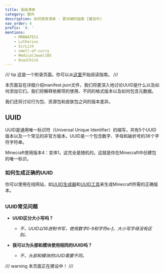 ```yaml
---
title: 高级清单
category: 额外
description: 如何使用清单 - 更详细的指南 [建设中]
nav_order: 4
prefix: 'd. '
mentions:
    - MRBBATES1
    - Luthorius
    - SirLich
    - smell-of-curry
    - MedicalJewel105
    - QuazChick
---
```


/// tip
这是一个附录页面。你可以从[这里](../guide/index.md)开始阅读指南。
///

本页面旨在详细介绍manifest.json文件，我们将更深入地讨论UUID是什么以及如何添加它们。我们将解释依赖项的使用、不同的格式版本以及如何包含元数据。

我们还将讨论行为包、资源包和皮肤包之间的版本差异。

## UUID

UUID是通用唯一标识符（Universal Unique Identifier）的缩写，共有5个UUID版本以及一个常见的非官方版本。UUID是一个包含数字、字母和破折号的36个字符字符串。

Minecraft使用版本4：变体1，这完全是随机的。这就是你在Minecraft中创建包的唯一标识。

### 如何生成正确的UUID

你可以使用在线网站，如[UUID生成器](https://www.uuidgenerator.net/version4/)和[UUID工具](https://www.uuidtools.com/generate/v4)来生成Minecraft所需的正确版本。

##

### UUID常见问题

-   **UUID区分大小写吗？**

    -   _不，UUID以16进制书写，使用数字0-9和字符a-f。大小写字母没有区别。_

-   **我可以为头部和模块使用相同的UUID吗？**
    -   _不，头部和模块的UUID需要不同。_

/// warning
本页面正在建设中！
///